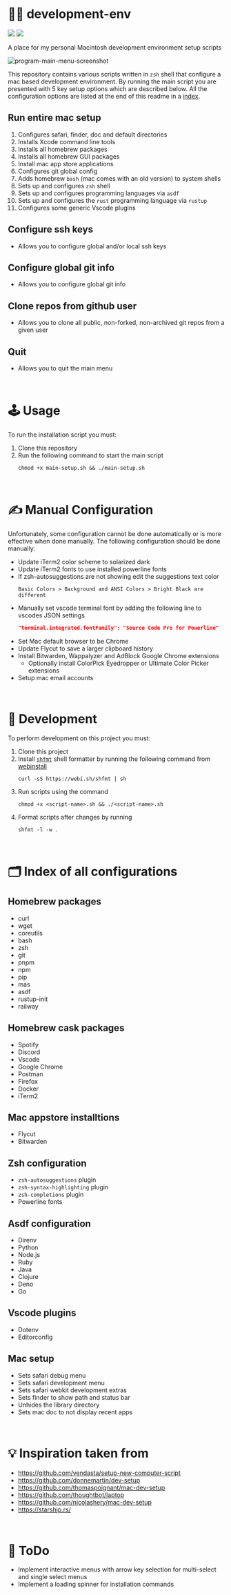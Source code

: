 # 👨‍💻 development-env
![](https://img.shields.io/github/license/Hiccup246/development-env)
![](https://img.shields.io/github/languages/code-size/Hiccup246/development-env)

A place for my personal Macintosh development environment setup scripts

![program-main-menu-screenshot](https://raw.githubusercontent.com/Hiccup246/development-env/main/program-main-menu-screenshot.webp)


This repository contains various scripts written in `zsh` shell that configure a mac based development environment. By running the main script you are presented with 5 key setup options which are described below. All the configuration options are listed at the end of this readme in a [index](#%EF%B8%8F-index-of-all-configurations).

## Run entire mac setup
1. Configures safari, finder, doc and default directories
2. Installs Xcode command line tools
3. Installs all homebrew packages
4. Installs all homebrew GUI packages
5. Install mac app store applications
6. Configures git global config
7. Adds homebrew `bash` (mac comes with an old version) to system shells
8. Sets up and configures `zsh` shell
9. Sets up and configures programming languages via `asdf`
10. Sets up and configures the `rust` programming language via `rustup`
11. Configures some generic Vscode plugins
## Configure ssh keys
- Allows you to configure global and/or local ssh keys
## Configure global git info
- Allows you to configure global git info
## Clone repos from github user
- Allows you to clone all public, non-forked, non-archived git repos from a given user
## Quit
- Allows you to quit the main menu

<br>

# 🕹️ Usage
To run the installation script you must:
1. Clone this repository
2. Run the following command to start the main script
   ```
   chmod +x main-setup.sh && ./main-setup.sh
   ```

<br>

# ✍️ Manual Configuration
Unfortunately, some configuration cannot be done automatically or is more effective when done manually. The following configuration should be done manually:
- Update iTerm2 color scheme to solarized dark
- Update iTerm2 fonts to use installed powerline fonts
- If zsh-autosuggestions are not showing edit the suggestions text color
  ```
  Basic Colors > Background and ANSI Colors > Bright Black are different
  ```
- Manually set vscode terminal font by adding the following line to vscodes JSON settings
  ```json
  "terminal.integrated.fontFamily": "Source Code Pro for Powerline"
  ```
- Set Mac default browser to be Chrome
- Update Flycut to save a larger clipboard history
- Install Bitwarden, Wappalyzer and AdBlock Google Chrome extensions
   - Optionally install ColorPick Eyedropper or Ultimate Color Picker extensions
- Setup mac email accounts

<br>

# 👷 Development
To perform development on this project you must:
1. Clone this project
2. Install [`shfmt`](https://github.com/mvdan/sh) shell formatter by running the following command from [webinstall](https://webinstall.dev/shfmt/)
   ```
   curl -sS https://webi.sh/shfmt | sh
   ```
3. Run scripts using the command
   ```
   chmod +x <script-name>.sh && ./<script-name>.sh
   ```
4. Format scripts after changes by running
   ```
   shfmt -l -w .
   ```

<br>

# 🗂️ Index of all configurations
## Homebrew packages
- curl
- wget
- coreutils
- bash
- zsh 
- git
- pnpm
- npm
- pip
- mas
- asdf
- rustup-init
- railway

## Homebrew cask packages
- Spotify
- Discord
- Vscode
- Google Chrome
- Postman
- Firefox
- Docker
- iTerm2

## Mac appstore installtions
- Flycut
- Bitwarden

## Zsh configuration
- `zsh-autosuggestions` plugin
- `zsh-syntax-highlighting` plugin
- `zsh-completions` plugin
- Powerline fonts

## Asdf configuration
- Direnv
- Python
- Node.js
- Ruby
- Java
- Clojure
- Deno
- Go

## Vscode plugins
- Dotenv
- Editorconfig

## Mac setup
- Sets safari debug menu
- Sets safari development menu
- Sets safari webkit development extras
- Sets finder to show path and status bar
- Unhides the library directory
- Sets mac doc to not display recent apps

<br>

# 💡 Inspiration taken from
- https://github.com/vendasta/setup-new-computer-script
- https://github.com/donnemartin/dev-setup
- https://github.com/thomaspoignant/mac-dev-setup
- https://github.com/thoughtbot/laptop
- https://github.com/nicolashery/mac-dev-setup
- https://starship.rs/

<br>

# 🤔 ToDo
- Implement interactive menus with arrow key selection for multi-select and single select menus
- Implement a loading spinner for installation commands